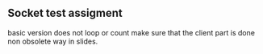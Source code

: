 ## Socket test assigment 

basic version does not loop or count
make sure that the client part is done non obsolete way in slides.